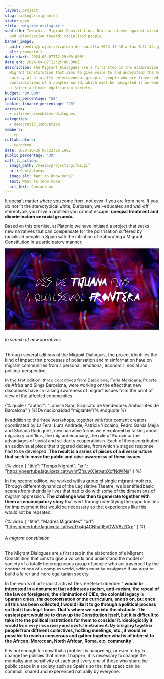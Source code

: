 ```yaml
---
layout: project
slug: dialogos-migrantes
state: open
title: "Migrant Dialogues "
subtitle: Towards a Migrant Constitution. New narratives against misinformation
  and polarisation towards racialised people.
banner_image:
  path: /media/projects/captura-de-pantalla-2023-10-10-a-las-8.51.34.jpg
  alt: proyecto 5
date_start: 2024-08-07T12:29:00.000Z
date_end: 2024-08-07T12:29:00.000Z
description: The Migrant Dialogues are a first step in the elaboration of a
  Migrant Constitution that aims to give voice to and understand the model of
  society of a totally heterogeneous group of people who are traversed by the
  contradictions of a complex world, which must be navigated if we want to build
  a fairer and more egalitarian society.
budget: "20.000"
private_percentage: "50"
looking_finance_percentage: "20"
services:
  - citizen-assemblies-dialogues
categories:
  - democratic_innovation
members:
  - cp
collaborators:
  - canodrom
date: 2023-10-20T07:23:26.160Z
public_percentage: "30"
call_to_action:
  image_path: /media/projects/gif01.gif
  url: Contáctanos
  image_alt: Want to know more?
  text: Want to know more?
  url_text: Contact us
---
```

It doesn't matter where you come from, not even if you are from here. If you do not fit the stereotypical white, European, well-educated and well-off stereotype, you have a problem you cannot escape: **unequal treatment and discrimination on racial grounds.**

Based on this premise, at Platoniq we have initiated a project that seeks new narratives that can compensate for the polarisation suffered by racialised people in Spain with the intention of elaborating a Migrant Constitution in a participatory manner.

![“Somos Migras”, de Luna Andrade](/media/captura-de-pantalla-2023-10-10-a-las-8.48.11.jpg "“Somos Migras”, de Luna Andrade")

###### In search of new narratives

Through several editions of the Migrant Dialogues, the project identifies the kind of impact that processes of polarisation and misinformation have on migrant communities from a personal, emotional, economic, social and political perspective.

In the first edition, three collectives from Barcelona, Furia Mexicana, Puerta de África and Singa Barcelona, were working on the effect that new discourses have on raising awareness of migrant issues from the point of view of the affected communities.



{% quote { "author": "Lamine Saar, Sindicato de Vendedores Ambulantes de Barcelona" } %}De nacionalidad "migrante"{% endquote %}

In addition to the three workshops, together with four content creators coordinated by La Fera: Luna Andrade, Patricia Vizcaíno, Pedro García Mejía and Shalana Rodríguez, new narrative forms were explored by talking about migratory conflicts, the migrant economy, the role of Europe or the advantages of social and solidarity cooperativism. Each of them contributed an audiovisual piece that triggered debate, from which a staged response had to be developed. **The result is a series of pieces of a diverse nature that seek to move the public and raise awareness of these issues.**

{% video { "title": "Temps Migrant", "url": "https://peertube.laguixeta.cat/w/mfZfsuwX1etvabXcfNdWNs" } %}

In the second edition, we worked with a group of single migrant mothers. Through different dynamics of the Legislative Theatre, we identified basic scenes from their daily lives that had to do with some of the dimensions of migrant oppression. **The challenge was then to generate together with them an emancipatory story** that went through identifying the opportunities for improvement that would be necessary so that experiences like this would not be repeated.

{% video { "title": "Madres Migrantes", "url": "https://peertube.laguixeta.cat/w/d7x4g4CNhaUEyDWV6zZCrp" } %}

###### A migrant constitution

The Migrant Dialogues are a first step in the elaboration of a Migrant Constitution that aims to give a voice to and understand the model of society of a totally heterogeneous group of people who are traversed by the contradictions of a complex world, which must be navigated if we want to build a fairer and more egalitarian society.

In the words of anti-racist activist Desirée Bela-Lobedde: **‘I would be interested in a document that addresses racism, anti-racism, the repeal of the law on foreigners, the elimination of CIEs, the colonial legacy in Spanish cities, the decolonisation of the curriculum, and so on. But once all this has been collected, I would like it to go through a political process so that it has legal force. That's where we run into the obstacle. The easiest part would be to draw up the Constitution itself, but it is difficult to take it to the political institutions for them to consider it. Ideologically it would be a very necessary and useful instrument. By bringing together people from different collectives, holding meetings, etc., it would be possible to reach a consensus and gather together what is of interest to the African, Moroccan, North African, Roma, etc. community'.**

It is not enough to know that a problem is happening, or even to try to change the policies that make it happen; it is necessary to change the mentality and sensitivity of each and every one of those who share the public space in a society such as Spain's so that this space can be common, shared and experienced naturally by everyone.
